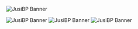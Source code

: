 ![JusiBP Banner](../main/JB_BANNER.png)


![JusiBP Banner](../main/DPlan.png)
![JusiBP Banner](../main/myMeme.png)
![JusiBP Banner](../main/DDuel.png)
<!--
**JusiBP/JusiBP** is a ✨ _special_ ✨ repository because its `README.md` (this file) appears on your GitHub profile.

Here are some ideas to get you started:

- 🔭 I’m currently working on ...
- 🌱 I’m currently learning ...
- 👯 I’m looking to collaborate on ...
- 🤔 I’m looking for help with ...
- 💬 Ask me about ...
- 📫 How to reach me: ...
- 😄 Pronouns: ...
- ⚡ Fun fact: ...
-->
